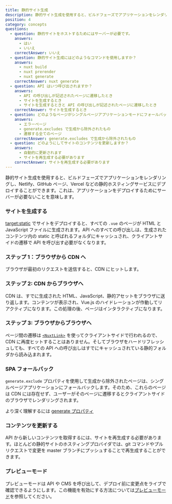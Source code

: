 ```yaml
---
title: 静的サイト生成
description: 静的サイト生成を使用すると、ビルドフェーズでアプリケーションをレンダリングし、Netlify、GitHubページ、Vercelなどの静的ホスティングサービスにデプロイすることができます。
position: 4
category: concepts
questions:
  - question: 静的サイトをホストするためにはサーバーが必要です。
    answers:
      - はい
      - いいえ
    correctAnswer: いいえ
  - question: 静的サイト生成にはどのようなコマンドを使用しますか？
    answers:
      - nuxt build
      - nuxt prerender
      - nuxt generate
    correctAnswer: nuxt generate
  - question: API はいつ呼び出されますか？
    answers:
      - API の呼び出しが記述されたページに遷移したとき
      - サイトを生成するとき
      - サイトを生成するときと API の呼び出しが記述されたページに遷移したとき
    correctAnswer: サイトを生成するとき
  - question: どのようなページがシングルページアプリケーションモードにフォールバックされますか？
    answers:
      - エラーページ
      - generate.excludes で生成から除外されたもの
      - 遷移する全てのページ
    correctAnswer: generate.excludes で生成から除外されたもの
  - question: どのようにしてサイトのコンテンツを更新しますか？
    answers:
      - 自動的に更新されます
      - サイトを再生成する必要があります
    correctAnswer: サイトを再生成する必要があります
---
```


静的サイト生成を使用すると、ビルドフェーズでアプリケーションをレンダリングし、Netlify、GitHub ページ、Vercel などの静的ホスティングサービスにデプロイすることができます。これは、アプリケーションをデプロイするためにサーバーが必要ないことを意味します。

### サイトを生成する

[target:static](/docs/2.x/features/deployment-targets#静的ホスティング) でサイトをデプロイすると、すべての `.vue` のページが HTML と JavaScript ファイルに生成されます。API へのすべての呼び出しは、生成されたコンテンツ内の static と呼ばれるフォルダにキャッシュされ、クライアントサイドの遷移で API を呼び出す必要がなくなります。

### ステップ 1：ブラウザから CDN へ

ブラウザが最初のリクエストを送信すると、CDN にヒットします。

### ステップ 2: CDN からブラウザへ

CDN は、すでに生成された HTML、JavaScript、静的アセットをブラウザに送り返します。コンテンツが表示され、Vue.js のハイドレーションが作動してリアクティブになります。この処理の後、ページはインタラクティブになります。

### ステップ 3: ブラウザからブラウザへ

ページ間の遷移は [`<NuxtLink>`](/docs/2.x/features/nuxt-components#nuxt-コンポーネント) を使ってクライアントサイドで行われるので、CDN に再度ヒットすることはありません。そしてブラウザをハードリフレッシュしても、すべての API への呼び出しはすでにキャッシュされている静的フォルダから読み込まれます。

### SPA フォールバック

`generate.exclude` プロパティを使用して生成から除外されたページは、シングルページアプリケーションにフォールバックします。そのため、これらのページは CDN には存在せず、ユーザーがそのページに遷移するとクライアントサイドのブラウザでレンダリングされます。

<base-alert type="next">

より深く理解するには [generate プロパティ](/docs/2.x/configuration-glossary/configuration-generate#exclude)

</base-alert>

### コンテンツを更新する

API から新しいコンテンツを取得するには、サイトを再生成する必要があります。ほとんどの静的サイトのホスティングプロバイダでは、git コマンドやプルリクエストで変更を master ブランチにプッシュすることで再生成することができます。

### プレビューモード

プレビューモードは API や CMS を呼び出して、デプロイ前に変更点をライブで確認できるようにします。この機能を有効にする方法については[プレビューモード](/docs/2.x/features/live-preview)を参照してください。

<quiz :questions="questions"></quiz>
